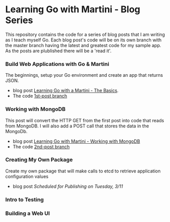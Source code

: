 Learning Go with Martini - Blog Series
======================================
This repository contains the code for a series of blog posts that I am
writing as I teach myself Go.  Each blog post's code will be on its own
branch with the master branch having the latest and greatest code for
my sample app. As the posts are plublished there will be a 'read it'.

### Build Web Applications with Go &amp; Martini
The beginnings, setup your Go environment and create an app that returns
JSON.  

* blog post [Learning Go with a Martini - The Basics](http://progadventure.blogspot.com/2014/02/learning-go-with-martini-basics.html).  
* The code [1st-post branch](https://github.com/rippinrobr/learning-go-with-martini/tree/1st-post)

### Working with MongoDB
This post will convert the HTTP GET from the first post into code that reads from MongoDB.  I will also add a POST call that
stores the data in the MongoDb.  

* blog post [Learning Go with Martini - Working with MongoDB](http://progadventure.blogspot.com/2014/03/learning-go-with-martini-working-with.html)
* The code [2nd-post branch](https://github.com/rippinrobr/learning-go-with-martini/tree/2nd-post)

### Creating My Own Package
Create my own package that will make calls to etcd to retrieve application configuration values

* blog post *Scheduled for Publishing on Tuesday, 3/11*

### Intro to Testing

### Building a Web UI
